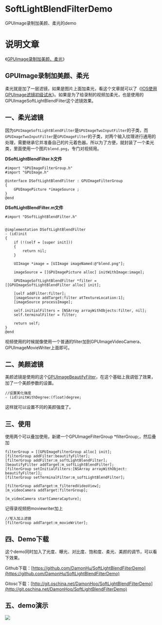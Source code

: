 # SoftLightBlendFilterDemo
GPUImage录制加美颜、柔光的demo
# 说明文章
《[GPUImage录制加美颜、柔光](http://www.hudongdong.com/ios/539.html)》

## GPUImage录制加美颜、柔光

柔光就是加了一层滤镜，如果是图片上面加柔光，看这个文章就可以了《[IOS使用GPUImage滤镜初级试水](http://www.hudongdong.com/ios/395.html)》。如果是为了给录制的视频加柔光，也是使用的GPUImageSoftLightBlendFilter这个滤镜效果。

## 一、柔光滤镜

因为`GPUImageSoftLightBlendFilter`是`GPUImageTwoInputFilter`的子类，而`GPUImageTwoInputFilter`是`GPUImageFilter`的子类，对两个输入纹理进行通用的处理，需要继承它并准备自己的片元着色器。所以为了方便，就封装了一个柔光类，里面使用一个图片`blend.png`，专门对视频用。

<!--more-->

**DSoftLightBlendFilter.h文件**

```
#import "GPUImageFilterGroup.h"
#import "GPUImage.h"

@interface DSoftLightBlendFilter : GPUImageFilterGroup
{
    GPUImagePicture *imageSource ;
}
@end
```
**DSoftLightBlendFilter.m文件**

```
#import "DSoftLightBlendFilter.h"


@implementation DSoftLightBlendFilter
- (id)init
{
    if (!(self = [super init]))
    {
        return nil;
    }
    
    UIImage *image = [UIImage imageNamed:@"blend.png"];
    
    imageSource = [[GPUImagePicture alloc] initWithImage:image];
    
    GPUImageSoftLightBlendFilter *filter = [[GPUImageSoftLightBlendFilter alloc] init];
    
    [self addFilter:filter];
    [imageSource addTarget:filter atTextureLocation:1];
    [imageSource processImage];
    
    self.initialFilters = [NSArray arrayWithObjects:filter, nil];
    self.terminalFilter = filter;
    
    return self;
}
@end
```

视频使用的时候就像使用一个普通的filter加到GPUImageVideoCamera、GPUImageMovieWriter上面即可。

## 二、美颜滤镜

美颜滤镜是使用的这个[GPUImageBeautifyFilter](https://github.com/Guikunzhi/BeautifyFaceDemo)，在这个基础上我调低了效果，加了一个美颜参数的设置。

```
//设置美化强度
- (id)initWithDegree:(float)degree;
```
这样就可以设置不同的美颜强度了。

## 三、使用
使用两个可以叠加使用，新建一个GPUImageFilterGroup *filterGroup;，然后叠加

```
filterGroup = [[GPUImageFilterGroup alloc] init];
[filterGroup addFilter:beautifyFilter];
[filterGroup addFilter:m_softLightBlendFilter];
[beautifyFilter addTarget:m_softLightBlendFilter];
[filterGroup setInitialFilters:[NSArray arrayWithObject: beautifyFilter]];
[filterGroup setTerminalFilter:m_softLightBlendFilter];

[filterGroup addTarget:m_filteredVideoView];
[m_videoCamera addTarget:filterGroup];

[m_videoCamera startCameraCapture];
```
记得录视频把moviewriter加上

```
//写入加上滤镜
[filterGroup addTarget:m_movieWriter];
```

## 四、Demo下载
这个demo同时加入了光度、曝光、对比度、饱和度、柔光、美颜的调节，可以看下效果。

Github下载：[https://github.com/DamonHu/SoftLightBlendFilterDemo](https://github.com/DamonHu/SoftLightBlendFilterDemo)

Gitosc下载：[http://git.oschina.net/DamonHoo/SoftLightBlendFilterDemo](http://git.oschina.net/DamonHoo/SoftLightBlendFilterDemo)

## 五、demo演示
![](http://cdn.hudongdong.com/2017042817141.gif)
